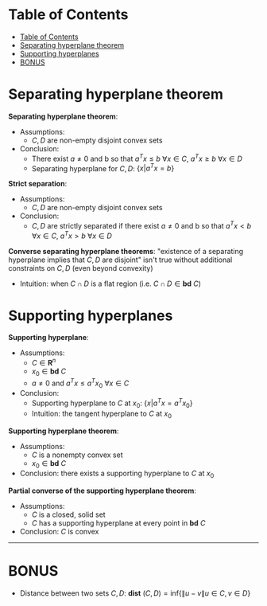 <!-- TOC titleSize:1 tabSpaces:2 depthFrom:1 depthTo:6 withLinks:1 updateOnSave:1 orderedList:0 skip:0 title:1 charForUnorderedList:* -->
# Table of Contents
- [Table of Contents](#table-of-contents)
- [Separating hyperplane theorem](#separating-hyperplane-theorem)
- [Supporting hyperplanes](#supporting-hyperplanes)
- [BONUS](#bonus)
<!-- /TOC -->

# Separating hyperplane theorem
**Separating hyperplane theorem**:
* Assumptions:
    * $C, D$ are non-empty disjoint convex sets
* Conclusion: 
    * There exist $a \neq 0$ and b so that $a^T x \leq b$ $\forall x \in C$, $a^T x \geq b$ $\forall x \in D$
    * Separating hyperplane for $C, D$: $\{x|a^T x = b\}$

**Strict separation**:
* Assumptions:
    * $C, D$ are non-empty disjoint convex sets
* Conclusion: 
    * $C, D$ are strictly separated if there exist $a \neq 0$ and b so that $a^T x < b$ $\forall x \in C$, $a^T x > b$ $\forall x \in D$

**Converse separating hyperplane theorems**: "existence of a separating hyperplane implies that $C, D$ are disjoint" isn't true without additional constraints on $C, D$ (even beyond convexity)
* Intuition: when $C \cap D$ is a flat region (i.e. $C \cap D \in \textbf{bd}$ $C$)

# Supporting hyperplanes
**Supporting hyperplane**:
* Assumptions:
    * $C \in \textbf{R}^n$
    * $x_0 \in \textbf{bd}$ $C$
    * $a \neq 0$ and $a^T x \leq a^T x_0$ $\forall x \in C$
* Conclusion:
    * Supporting hyperplane to $C$ at $x_0$: $\{x|a^T x = a^T x_0\}$
    * Intuition: the tangent hyperplane to $C$ at $x_0$

**Supporting hyperplane theorem**:
* Assumptions:
    * $C$ is a nonempty convex set
    * $x_0 \in \textbf{bd}$ $C$
* Conclusion: there exists a supporting hyperplane to $C$ at $x_0$

**Partial converse of the supporting hyperplane theorem**:
* Assumptions:
    * $C$ is a closed, solid set
    * $C$ has a supporting hyperplane at every point in $\textbf{bd}$ $C$
* Conclusion: $C$ is convex

---

# BONUS
* Distance between two sets $C, D$: $\textbf{dist}$ $(C, D) = \text{inf}\{\|u - v\|u \in C, v \in D\}$